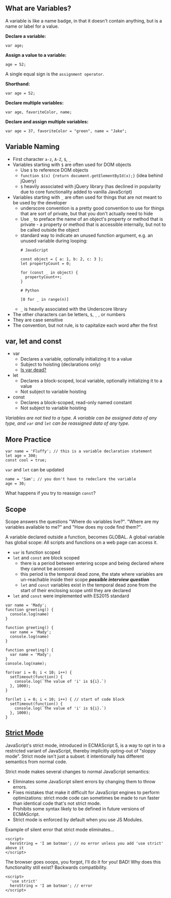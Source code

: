 ## What are Variables?

A variable is like a name badge, in that it doesn't contain anything, but is a name or label for a value.

**Declare a variable:**

  `var age;`

**Assign a value to a variable:**

  `age = 52;`

A single equal sign is the `assignment operator`.

**Shorthand:**

  `var age = 52;`

**Declare multiple variables:**

  `var age, favoriteColor, name;`

**Declare and assign multiple variables:**

  `var age = 37, favoriteColor = "green", name = "Jake";`

## Variable Naming

* First character `a-z`, `A-Z`, `$`, `_`
* Variables starting with `$` are often used for DOM objects
  * Use `$` to reference DOM objects
  * `function $(x) {return document.getElementById(x);}` (idea behind jQuery)
  * `$` heavily associated with jQuery library (has declined in popularity due to core functionality added to vanilla JavaScript)
* Variables starting with `_` are often used for things that are not meant to be used by the developer
  * underscore convention is a pretty good convention to use for things that are sort of private, but that you don't actually need to hide
  * Use `_` to preface the name of an object's property or method that is private - a property or method that is accessible internally, but not to be called outside the object
  * standard way to indicate an unused function argument, e.g. an unused variable during looping:
    ```
    # JavaScript

    const object = { a: 1, b: 2, c: 3 };
    let propertyCount = 0;

    for (const _ in object) {
      propertyCount++;
    }
    ```
    ```
    # Python

    [0 for _ in range(n)]
    ```
  * `_` is heavily associated with the Underscore library
* The other characters can be letters, `$`, `_` , or numbers
* They are case sensitive
* The convention, but not rule, is to capitalize each word after the first

## var, let and const

* var
  * Declares a variable, optionally initializing it to a value
  * Subject to hoisting (declarations only)
  * [Is var dead?](https://wesbos.com/is-var-dead)
* let
  * Declares a block-scoped, local variable, optionally initializing it to a value
  * Not subject to variable hoisting
* const
  * Declares a block-scoped, read-only named constant
  * Not subject to variable hoisting

*Variables are not tied to a type. A variable can be assigned data of any type, and `var` and `let` can be reassigned data of any type.*

## More Practice
```
var name = 'Fluffy'; // this is a variable declaration statement
let age = 300;
const cool = true;
```
`var` and `let` can be updated
```
name = 'Sam'; // you don't have to redeclare the variable
age = 30;
```
What happens if you try to reassign `const`?

## Scope

Scope answers the questions "Where do variables live?". "Where are my variables available to me?" and "How does my code find them?".

A variable declared outside a function, becomes GLOBAL. A global variable has global scope: All scripts and functions on a web page can access it.

* `var` is function scoped
* `let` and `const` are block scoped
  * there is a period between entering scope and being declared where they cannot be accessed
  * this period is the temporal dead zone, the state where variables are un-reachable inside their scope ***possible interview question***
  * `let` and `const` variables exist in the temporal dead zone from the start of their enclosing scope until they are declared
* `let` and `const` were implemented with ES2015 standard
```
var name = 'Mady';
function greeting() {
  console.log(name)
}
```
```
function greeting() {
  var name = 'Mady';
  console.log(name)
}
```
```
function greeting() {
  var name = 'Mady';
}
console.log(name);
```
```
for(var i = 0; i < 10; i++) {
  setTimeout(function() {
    console.log(`The value of 'i' is ${i}.`)
  }, 1000);
}
```
```
for(let i = 0; i < 10; i++) { // start of code block
  setTimeout(function() {
    console.log(`The value of 'i' is ${i}.`)
  }, 1000);
}
```

## [Strict Mode](https://developer.mozilla.org/en-US/docs/Web/JavaScript/Reference/Strict_mode)

JavaScript's strict mode, introduced in ECMAScript 5, is a way to opt in to a restricted variant of JavaScript, thereby implicitly opting-out of "sloppy mode". Strict mode isn't just a subset: it intentionally has different semantics from normal code.

Strict mode makes several changes to normal JavaScript semantics:

* Eliminates some JavaScript silent errors by changing them to throw errors.
* Fixes mistakes that make it difficult for JavaScript engines to perform optimizations: strict mode code can sometimes be made to run faster than identical code that's not strict mode.
* Prohibits some syntax likely to be defined in future versions of ECMAScript.
* Strict mode is enforced by default when you use JS Modules.

Example of silent error that strict mode eliminates...
```
<script>
  heroString = 'I am batman'; // no error unless you add 'use strict' above it
</script>
```
The browser goes ooops, you forgot, I'll do it for you! BAD! Why does this functionality still exist? Backwards compatibility.
```
<script>
  'use strict'
  heroString = 'I am batman'; // error
</script>
```

